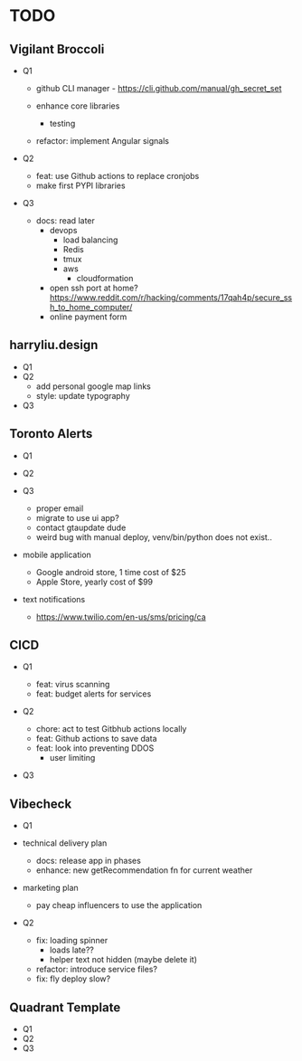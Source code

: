 # TODO

## Vigilant Broccoli

- Q1

  - github CLI manager - https://cli.github.com/manual/gh_secret_set
  - enhance core libraries

    - testing

  - refactor: implement Angular signals

- Q2

  - feat: use Github actions to replace cronjobs
  - make first PYPI libraries

- Q3

  - docs: read later
    - devops
      - load balancing
      - Redis
      - tmux
      - aws
        - cloudformation
    - open ssh port at home? https://www.reddit.com/r/hacking/comments/17qah4p/secure_ssh_to_home_computer/
    - online payment form

## harryliu.design

- Q1
- Q2
  - add personal google map links
  - style: update typography
- Q3

## Toronto Alerts

- Q1
- Q2
- Q3

  - proper email
  - migrate to use ui app?
  - contact gtaupdate dude
  - weird bug with manual deploy, venv/bin/python does not exist..

- mobile application
  - Google android store, 1 time cost of $25
  - Apple Store, yearly cost of $99
- text notifications
  - https://www.twilio.com/en-us/sms/pricing/ca

## CICD

- Q1

  - feat: virus scanning
  - feat: budget alerts for services

- Q2

  - chore: act to test Gitbhub actions locally
  - feat: Github actions to save data
  - feat: look into preventing DDOS
    - user limiting

- Q3

## Vibecheck

- Q1

- technical delivery plan
  - docs: release app in phases
  - enhance: new getRecommendation fn for current weather
- marketing plan
  - pay cheap influencers to use the application
- Q2
  - fix: loading spinner
    - loads late??
    - helper text not hidden (maybe delete it)
  - refactor: introduce service files?
  - fix: fly deploy slow?

## Quadrant Template

- Q1
- Q2
- Q3

